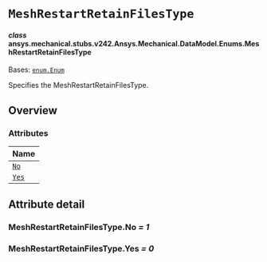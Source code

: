 # `MeshRestartRetainFilesType`



#### *class* ansys.mechanical.stubs.v242.Ansys.Mechanical.DataModel.Enums.MeshRestartRetainFilesType

Bases: [`enum.Enum`](https://docs.python.org/3/library/enum.html#enum.Enum)

Specifies the MeshRestartRetainFilesType.

<!-- !! processed by numpydoc !! -->

<a id="overview"></a>

## Overview

### Attributes

| Name |
| ------------------------------------------ |
| [`No`](#MeshRestartRetainFilesType.No) |
| [`Yes`](#MeshRestartRetainFilesType.Yes) |

<a id="attribute-detail"></a>

## Attribute detail

<a id="MeshRestartRetainFilesType.No"></a>

### MeshRestartRetainFilesType.No *= 1*

<a id="MeshRestartRetainFilesType.Yes"></a>

### MeshRestartRetainFilesType.Yes *= 0*


